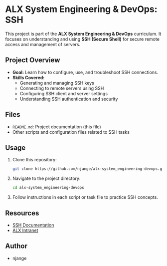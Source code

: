 # ALX System Engineering & DevOps: SSH

This project is part of the **ALX System Engineering & DevOps** curriculum. It focuses on understanding and using **SSH (Secure Shell)** for secure remote access and management of servers.

## Project Overview

- **Goal:** Learn how to configure, use, and troubleshoot SSH connections.
- **Skills Covered:**
    - Generating and managing SSH keys
    - Connecting to remote servers using SSH
    - Configuring SSH client and server settings
    - Understanding SSH authentication and security

## Files

- `README.md`: Project documentation (this file)
- Other scripts and configuration files related to SSH tasks

## Usage

1. Clone this repository:
     ```bash
     git clone https://github.com/njange/alx-system_engineering-devops.git
     ```
2. Navigate to the project directory:
     ```bash
     cd alx-system_engineering-devops
     ```
3. Follow instructions in each script or task file to practice SSH concepts.

## Resources

- [SSH Documentation](https://www.ssh.com/academy/ssh)
- [ALX Intranet](https://intranet.alxswe.com/)

## Author

- njange
